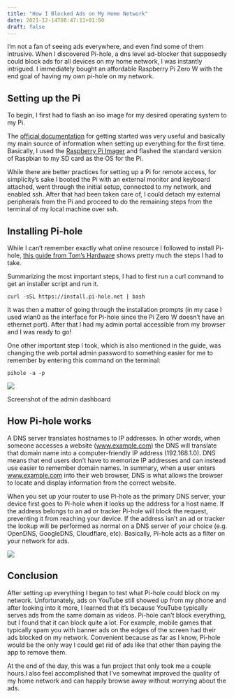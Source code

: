 ```yaml
---
title: "How I Blocked Ads on My Home Network"
date: 2021-12-14T08:47:11+01:00
draft: false
---
```

I’m not a fan of seeing ads everywhere, and even find some of them intrusive. When I discovered Pi-hole, a dns level ad-blocker that supposedly could block ads for all devices on my home network, I was instantly intrigued. I immediately bought an affordable Raspberry Pi Zero W with the end goal of having my own pi-hole on my network.

## Setting up the Pi

To begin, I first had to flash an iso image for my desired operating system to my Pi.

The [official documentation](https://www.raspberrypi.com/documentation/computers/getting-started.html) for getting started was very useful and basically my main source of information when setting up everything for the first time. Basically, I used the [Raspberry Pi Imager](https://www.raspberrypi.com/software/) and flashed the standard version of Raspbian to my SD card as the OS for the Pi.

While there are better practices for setting up a Pi for remote access, for simplicity’s sake I booted the Pi with an external monitor and keyboard attached, went through the initial setup, connected to my network, and enabled ssh. After that had been taken care of, I could detach my external peripherals from the Pi and proceed to do the remaining steps from the terminal of my local machine over ssh.

## Installing Pi-hole

While I can’t remember exactly what online resource I followed to install Pi-hole, [this guide from Tom’s Hardware](https://www.tomshardware.com/how-to/set-up-pi-hole-raspberry-pi) shows pretty much the steps I had to take.

Summarizing the most important steps, I had to first run a curl command to get an installer script and run it.

```
curl -sSL https://install.pi-hole.net | bash
```

It was then a matter of going through the installation prompts (in my case I used wlan0 as the interface for Pi-hole since the Pi Zero W doesn’t have an ethernet port). After that I had my admin portal accessible from my browser and I was ready to go!

One other important step I took, which is also mentioned in the guide, was changing the web portal admin password to something easier for me to remember by entering this command on the terminal:

```
pihole -a -p
```

![](https://marcuskok.tech/wp-content/uploads/2022/01/Screen-Shot-2022-01-21-at-10.51.09-PM-1024x323.png)

Screenshot of the admin dashboard

## How Pi-hole works

A DNS server translates hostnames to IP addresses. In other words, when someone accesses a website (www.example.com) the DNS will translate that domain name into a computer-friendly IP address (192.168.1.0). DNS means that end users don’t have to memorize IP addresses and can instead use easier to remember domain names. In summary, when a user enters www.example.com into their web browser, DNS is what allows the browser to locate and display information from the correct website.

When you set up your router to use Pi-hole as the primary DNS server, your device first goes to Pi-hole when it looks up the address for a host name. If the address belongs to an ad or tracker Pi-hole will block the request, preventing it from reaching your device. If the address isn’t an ad or tracker the lookup will be performed as normal on a DNS server of your choice (e.g. OpenDNS, GoogleDNS, Cloudflare, etc). Basically, Pi-hole acts as a filter on your network for ads.

![](https://marcusk.000webhostapp.com/wp-content/uploads/2021/12/pi-hole.drawio.png)

## Conclusion

After setting up everything I began to test what Pi-hole could block on my network. Unfortunately, ads on YouTube still showed up from my phone and after looking into it more, I learned that it’s because YouTube typically serves ads from the same domain as videos. Pi-hole can’t block everything, but I found that it can block quite a lot. For example, mobile games that typically spam you with banner ads on the edges of the screen had their ads blocked on my network. Convenient because as far as I know, Pi-hole would be the only way I could get rid of ads like that other than paying the app to remove them.

At the end of the day, this was a fun project that only took me a couple hours.I also feel accomplished that I’ve somewhat improved the quality of my home network and can happily browse away without worrying about the ads.